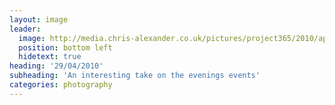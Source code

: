 ```yaml
---
layout: image
leader:
  image: http://media.chris-alexander.co.uk/pictures/project365/2010/apr/29/290410.jpg
  position: bottom left
  hidetext: true
heading: '29/04/2010'
subheading: 'An interesting take on the evenings events'
categories: photography
---
```

